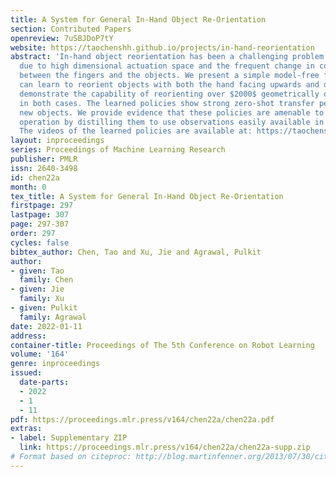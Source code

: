 ```yaml
---
title: A System for General In-Hand Object Re-Orientation
section: Contributed Papers
openreview: 7uSBJDoP7tY
website: https://taochenshh.github.io/projects/in-hand-reorientation
abstract: 'In-hand object reorientation has been a challenging problem in robotics
  due to high dimensional actuation space and the frequent change in contact state
  between the fingers and the objects. We present a simple model-free framework that
  can learn to reorient objects with both the hand facing upwards and downwards. We
  demonstrate the capability of reorienting over $2000$ geometrically different objects
  in both cases. The learned policies show strong zero-shot transfer performance on
  new objects. We provide evidence that these policies are amenable to real-world
  operation by distilling them to use observations easily available in the real world.
  The videos of the learned policies are available at: https://taochenshh.github.io/projects/in-hand-reorientation.'
layout: inproceedings
series: Proceedings of Machine Learning Research
publisher: PMLR
issn: 2640-3498
id: chen22a
month: 0
tex_title: A System for General In-Hand Object Re-Orientation
firstpage: 297
lastpage: 307
page: 297-307
order: 297
cycles: false
bibtex_author: Chen, Tao and Xu, Jie and Agrawal, Pulkit
author:
- given: Tao
  family: Chen
- given: Jie
  family: Xu
- given: Pulkit
  family: Agrawal
date: 2022-01-11
address:
container-title: Proceedings of The 5th Conference on Robot Learning
volume: '164'
genre: inproceedings
issued:
  date-parts:
  - 2022
  - 1
  - 11
pdf: https://proceedings.mlr.press/v164/chen22a/chen22a.pdf
extras:
- label: Supplementary ZIP
  link: https://proceedings.mlr.press/v164/chen22a/chen22a-supp.zip
# Format based on citeproc: http://blog.martinfenner.org/2013/07/30/citeproc-yaml-for-bibliographies/
---
```

